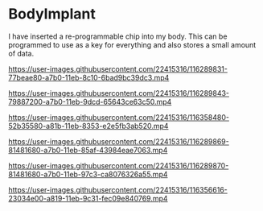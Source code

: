 # BodyImplant
I have inserted a re-programmable chip into my body.
This can be programmed to use as a key for everything and also stores a small amount of data.


https://user-images.githubusercontent.com/22415316/116289831-77beae80-a7b0-11eb-8c10-6bad9bc39dc3.mp4 


https://user-images.githubusercontent.com/22415316/116289843-79887200-a7b0-11eb-9dcd-65643ce63c50.mp4


https://user-images.githubusercontent.com/22415316/116358480-52b35580-a81b-11eb-8353-e2e5fb3ab520.mp4


https://user-images.githubusercontent.com/22415316/116289869-81481680-a7b0-11eb-85af-43984eae7063.mp4


https://user-images.githubusercontent.com/22415316/116289870-81481680-a7b0-11eb-97c3-ca8076326a55.mp4

https://user-images.githubusercontent.com/22415316/116356616-23034e00-a819-11eb-9c31-fec09e840769.mp4

